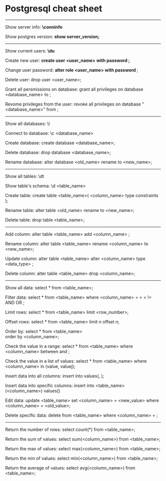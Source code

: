 # Postgresql cheat sheet

--------------------------
Show server info:
**\conninfo**

Show postgres version:
**show server_version;**

---------------------------

Show current users:
**\du**

Create new user:
**create user <user_name> with password <password>;**

Change user password:
**alter role <user_name> with password <password>**;

Delete user:
drop user <user_name>;

Grant all persmissions on database:
grant all privileges on database <database_name> to <user>;

Revome privileges from the user:
revoke all privileges on database "<database_name>" from <username>;

---------------------------------

Show all databases:
\l

Connect to database:
\c <database_name>

Create database:
create database <database_name>;

Delete database:
drop database <database_name>;

Rename database:
alter database <old_name>
rename to <new_name>;

---------------------------------------

Show all tables:
\dt

Show table's schema:
\d <table_name>

Create table:
create table <table_name>(
    <column_name> type constraints
);

Rename table:
alter table <old_name> 
rename to <new_name>;

Delete table:
drop table <table_name>;

----------------------------------------

Add column:
alter table <table_name>
add <column_name> <type> <constraints>;

Rename column:
alter table <table_name>
rename <column_name>
to <new_name>;

Update column:
alter table <table_name>
alter <column_name> type <data_type> <constraints>;

Delete column:
alter table <table_name>
drop <column_name>;

-----------------------------------------------

Show all data:
select * from <table_name>;

Filter data:
select * from <table_name> 
where <column_name> = > < != AND OR <value>;

Limit rows:
select * from <table_name>
limit <row_number>;

Offset rows:
select * from <table_name>
limit n
offset n;

Order by:
select * from <table_name>  
order by <column_name>;

Check the value in a range:
select * from <table_name>
where <column_name>
between <value> and <value>; 

Check the value in a list of values:
select * from <table_name>
where <column_name> in (value, valuej);

Insert data into all columns:
insert into <table name>
values(<value>, <values>);

Insert data into specific columns:
insert into <table_name> (<column_name>)
values(<value>)

Edit data:
update <table_name>
set <column_name> = <new_value>
where <column_name> = <old_value>;

Delete specific data:
delete from <table_name>
where <column_name> = <value>;

---------------------------------------------

Return the number of rows:
select count(*)
from <table_name>;

Return the sum of values:
select sum(<column_name>)
from <table_name>;

Return the max of values:
select max(<column_name>)
from <table_name>;

Return the min of values:
select min(<column_name>)
from <table_name>;

Return the average of values:
select avg(<column_name>)
from <table_name>;
